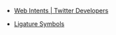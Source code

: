 - [Web Intents | Twitter Developers](https://dev.twitter.com/docs/intents)

- [Ligature Symbols](http://kudakurage.com/ligature_symbols/)
